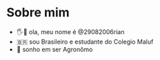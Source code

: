 # Sobre mim
- 🖐🖖 ola, meu nome é @29082006rian
- 🇧🇷 sou Brasileiro e estudante do Colegio Maluf
- 🚜 sonho em ser Agronômo


<!---
29082006rian/29082006rian is a ✨ special ✨ repository because its `README.md` (this file) appears on your GitHub profile.
You can click the Preview link to take a look at your changes.
--->
